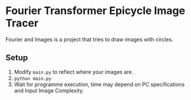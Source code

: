 # Fourier Transformer Epicycle Image Tracer

Fourier and Images is a project that tries to draw images with circles.

## Setup

1. Modify `main.py` to reflect where your images are.
2. `python main.py`
3. Wait for programme execution, time may depend on PC specifications
   and Input Image Complexity.

